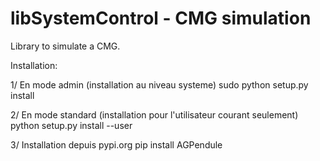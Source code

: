 libSystemControl - CMG simulation
========================================================

Library to simulate a CMG.

Installation:

   1/ En mode admin (installation au niveau systeme)
   sudo python setup.py install

   2/ En mode standard (installation pour l'utilisateur courant seulement)
   python setup.py install --user

   3/ Installation depuis pypi.org
   pip install AGPendule

